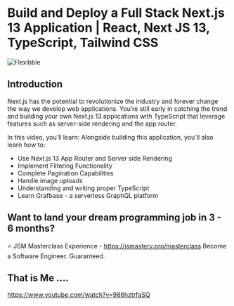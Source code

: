 # Build and Deploy a Full Stack Next.js 13 Application | React, Next JS 13, TypeScript, Tailwind CSS
![Flexibble](https://i.ibb.co/CvSk76H/Thumbnail.png)

## Introduction
Next.js has the potential to revolutionize the industry and forever change the way we develop web applications. You’re still early in catching the trend and building your own Next.js 13 applications with TypeScript that leverage features such as server-side rendering and the app router.
 
In this video, you'll learn:
Alongside building this application, you'll also learn how to:
- Use Next.js 13 App Router and Server side Rendering
- Implement Filtering Functionality
- Complete Pagination Capabilities
- Handle image uploads
- Understanding and writing proper TypeScript
- Learn Grafbase - a serverless GraphQL platform

## Want to land your dream programming job in 3 - 6 months?
⭐ JSM Masterclass Experience - https://jsmastery.pro/masterclass
Become a Software Engineer. Guaranteed.


## That is Me ....
https://www.youtube.com/watch?v=986hztrfaSQ